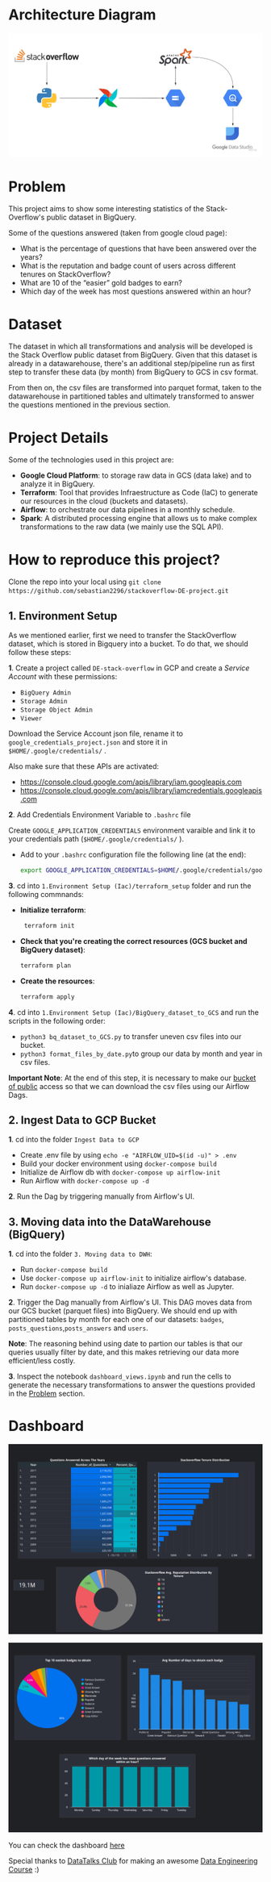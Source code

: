 # Architecture Diagram

![alt text](https://github.com/sebastian2296/stackoverflow-DE-project/blob/main/img/architecture-diagram.jpg)

# Problem 

This project aims to show some interesting statistics of the Stack-Overflow's
public dataset in BigQuery. 

Some of the questions answered (taken from google cloud page): 

* What is the percentage of questions that have been answered over the years?
* What is the reputation and badge count of users across different tenures on StackOverflow?
* What are 10 of the “easier” gold badges to earn?
* Which day of the week has most questions answered within an hour?

# Dataset

The dataset in which all transformations and analysis will be developed is the 
Stack Overflow public dataset from BigQuery. Given that this dataset is already
in a datawarehouse, there's an additional step/pipeline run as first step to 
transfer these data (by month) from BigQuery to GCS in csv format.

From then on, the csv files are transformed into parquet format, taken to the datawarehouse in partitioned tables and ultimately transformed to answer the questions mentioned in the previous section. 

# Project Details

Some of the technologies used in this project are:

*  **Google Cloud Platform**: to storage raw data in GCS (data lake) and to analyze it in BigQuery.
*  **Terraform**: Tool that provides Infraestructure as Code (IaC) to generate our resources in the cloud (buckets and datasets).
* **Airflow**: to orchestrate our data pipelines in a monthly schedule.
* **Spark**: A distributed processing engine that allows us to make complex transformations to the raw data (we mainly use the SQL API).

# How to reproduce this project?

Clone the repo into your local using  `git clone https://github.com/sebastian2296/stackoverflow-DE-project.git`

## 1. Environment Setup

As we mentioned earlier, first we need to transfer the StackOverflow dataset, which is stored in Bigquery  into a bucket. To do that, we should follow these steps:

**1**. Create a project called `DE-stack-overflow` in GCP and create a *Service Account* with these permissions:
- `BigQuery Admin`
- `Storage Admin`
- `Storage Object Admin`
- `Viewer`

Download the Service Account json file, rename it to `google_credentials_project.json` and store it in `$HOME/.google/credentials/` .

Also make sure that these APIs are activated:
* https://console.cloud.google.com/apis/library/iam.googleapis.com
* https://console.cloud.google.com/apis/library/iamcredentials.googleapis.com


**2**. Add Credentials Environment Variable to `.bashrc` file

Create  `GOOGLE_APPLICATION_CREDENTIALS` environment varaible and link it to your credentials path (`$HOME/.google/credentials/` ).

- Add to your  `.bashrc` configuration file the following line (at the end):
    ```sh
    export GOOGLE_APPLICATION_CREDENTIALS=$HOME/.google/credentials/google_credentials_project.json
    ```

**3**. cd into `1.Environment Setup (Iac)/terraform_setup` folder and run the following commnands:

* **Initialize terraform**:
	```sh
	 terraform init
* **Check that you're creating the correct resources (GCS bucket and BigQuery dataset)**:
    ```sh
    terraform plan
    ```
* **Create the resources**:
    ```sh
    terraform apply
    ```

**4**. cd into `1.Environment Setup (Iac)/BigQuery_dataset_to_GCS` and run the scripts in the following order:

- `python3 bq_dataset_to_GCS.py` to transfer uneven csv files into our bucket.
- `python3 format_files_by_date.py`to group our data by month and year in csv files.

**Important Note**: At the end of this step, it is necessary to make our [bucket of public](https://cloud.google.com/storage/docs/access-control/making-data-public) access so that we can download the csv files using our Airflow Dags. 

## 2. Ingest Data to GCP Bucket

**1**.  cd into the folder `Ingest Data to GCP`
- Create .env file by using `echo -e "AIRFLOW_UID=$(id -u)" > .env`
-  Build your docker environment using `docker-compose build`
-  Initialize de Airflow db with `docker-compose up airflow-init`
-  Run Airflow with `docker-compose up -d`

**2**. Run the Dag by triggering manually from Airflow's UI.

## 3. Moving data into the DataWarehouse (BigQuery)

**1**. cd into the folder `3. Moving data to DWH`:
- Run `docker-compose build` 
- Use `docker-compose up airflow-init` to initialize airflow's database.
- Run `docker-compose up -d` to inialiaze Airflow as well as Jupyter.

**2**. Trigger the Dag manually from Airflow's UI. This DAG moves data from our GCS bucket (parquet files) into BigQuery. We should end up with partitioned tables by month
for each one of our datasets: `badges`, `posts_questions`,`posts_answers` and `users`. 

**Note**: The reasoning behind using date to partion our tables is that our queries usually filter by date, and this makes retrieving our data more efficient/less costly.

**3**.  Inspect the notebook `dashboard_views.ipynb` and run the cells to generate the necessary transformations to answer the questions provided in the [Problem](#Problem) section.

# Dashboard

![alt text](https://github.com/sebastian2296/stackoverflow-DE-project/blob/main/img/1_dashboard.PNG)

![alt text](https://github.com/sebastian2296/stackoverflow-DE-project/blob/main/img/2_dashboard.PNG)

You can check the dashboard [here](https://datastudio.google.com/reporting/d2fa6d93-faf8-4243-aacf-4cd29f3ae7e7)


Special thanks to [DataTalks Club](https://datatalks.club/) for making an awesome [Data Engineering Course](https://github.com/DataTalksClub/data-engineering-zoomcamp) :) 
